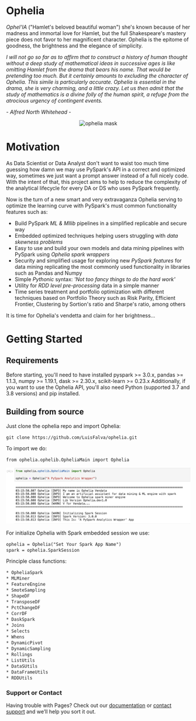 # Ophelia

*Ophel'IA* ("Hamlet's beloved beautiful woman") she's known because of her madness and immortal love for Hamlet, but the full Shakespeare's mastery piece does not favor to her magnificent character.
Ophelia is the epitome of goodness, the brightness and the elegance of simplicity.

*I will not go so far as to affirm that to construct a history of human thought without a deep study of mathematical ideas in successive ages is like omitting Hamlet from the drama that bears his name.
That would be pretending too much. But it certainly amounts to excluding the character of Ophelia. This simile is particularly accurate. Ophelia is essential in the drama, she is very charming, and a little crazy.
Let us then admit that the study of mathematics is a divine folly of the human spirit, a refuge from the atrocious urgency of contingent events.*

*- Alfred North Whitehead -*

<p align="center">
  <img src="ophelia/docs/img/ophelia-mask.png" width="450" title="ophelia mask">
</p>

# Motivation

As Data Scientist or Data Analyst don't want to waist too much time guessing how damn we may use PySpark's API in a correct and optimized way, sometimes we just want a prompt answer instead of a full nicely code. With the intent of that, this project
aims to help to reduce the complexity of the analytical lifecycle for every DA or DS who uses PySpark frequently.

Now is the turn of a new smart and very extravaganza Ophelia serving to optimize the learning curve with PySpark's must common functionality features such as:
- Build PySpark *ML & Mllib* pipelines in a simplified replicable and secure way
- Embedded optimized techniques helping users struggling with *data skewness problems*
- Easy to use and build your own models and data mining pipelines with PySpark using *Ophelia spark wrappers*
- Security and simplified usage for exploring new *PySpark features* for data mining replicating the most commonly used functionality in libraries such as Pandas and Numpy
- Simple *Pythonic* syntax: *'Not too fancy things to do the hard work'*
- Utility for *RDD level pre-processing* data in a simple manner
- Time series treatment and portfolio optimization with different techniques based on Portfolio Theory such as Risk Parity, Efficient Frontier, Clustering by Sortion's ratio and Sharpe's ratio, among others

It is time for Ophelia's vendetta and claim for her brightness...

# Getting Started

## Requirements
Before starting, you'll need to have installed pyspark >= 3.0.x, pandas >= 1.1.3, numpy >= 1.19.1, dask >= 2.30.x, scikit-learn >= 0.23.x 
Additionally, if you want to use the Ophelia API, you'll also need Python (supported 3.7 and 3.8 versions) and pip installed.

## Building from source
Just clone the ophelia repo and import Ophelia:
   
    git clone https://github.com/LuisFalva/ophelia.git

To import we do:
    
    from ophelia.ophelib.OpheliaMain import Ophelia
    
<p align="center">
  <img src="/docs/img/ophelia-session.png" width="850" title="ophelia session">
</p>
    
For initialize Ophelia with Spark embedded session we use:

    ophelia = Ophelia("Set Your Spark App Name")
    spark = ophelia.SparkSession
    
Principle class functions:

    * OpheliaSpark
    * MLMiner
    * FeatureEngine
    * SmoteSampling
    * ShapeDF
    * TransposeDF
    * PctChangeDF
    * CorrDF
    * DaskSpark
    * Joins
    * Selects
    * Whens
    * DynamicPivot
    * DynamicSampling
    * Rollings
    * ListUtils
    * DataSUtils
    * DataFrameUtils
    * RDDUtils

### Support or Contact

Having trouble with Pages? Check out our [documentation](https://docs.github.com/categories/github-pages-basics/) or [contact support](https://github.com/contact) and we’ll help you sort it out.
